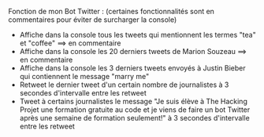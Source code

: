 Fonction de mon Bot Twitter :    (certaines fonctionnalités sont en commentaires pour éviter de surcharger la console)

- Affiche dans la console tous les tweets qui mentionnent les termes "tea" et "coffee"     ==> en commentaire
- Affiche dans la console les 20 derniers tweets de Marion Souzeau      ==> en commentaire
- Affiche dans la console les 3 derniers tweets envoyés à Justin Bieber qui contiennent le message "marry me"   
- Retweet le dernier tweet d'un certain nombre de journalistes à 3 secondes d'intervalle entre les retweet
- Tweet à certains journalistes le message "Je suis élève à The Hacking Projet une formation gratuite au code et je viens de faire un bot Twitter après une semaine de formation seulement!" à 3 secondes d'intervalle entre les retweet
